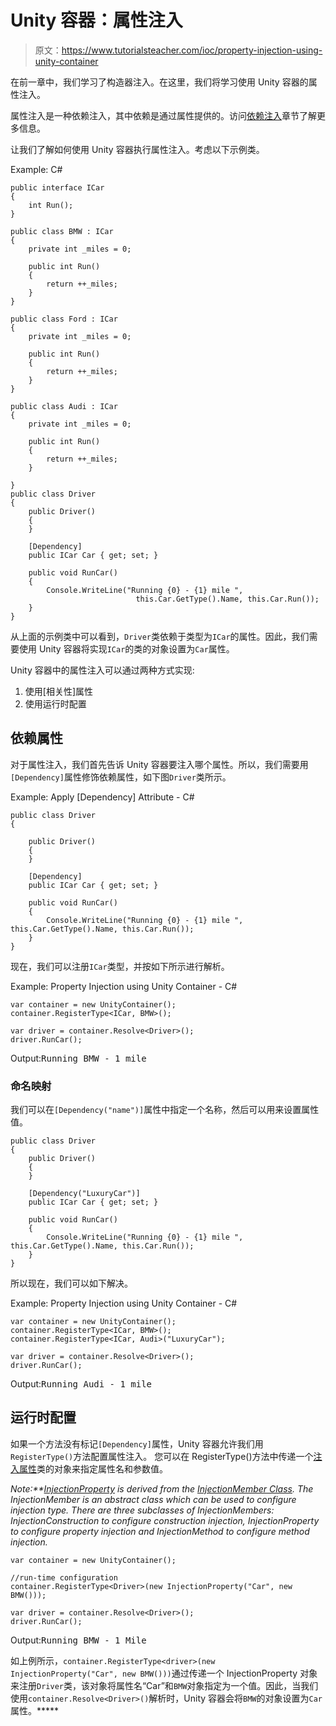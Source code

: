 # Unity 容器：属性注入

> 原文：<https://www.tutorialsteacher.com/ioc/property-injection-using-unity-container>

在前一章中，我们学习了构造器注入。在这里，我们将学习使用 Unity 容器的属性注入。

属性注入是一种依赖注入，其中依赖是通过属性提供的。访问[依赖注入](/ioc/dependency-injection "Dependency Injection")章节了解更多信息。

让我们了解如何使用 Unity 容器执行属性注入。考虑以下示例类。

Example: C# 

```
public interface ICar
{
    int Run();
}

public class BMW : ICar
{
    private int _miles = 0;

    public int Run()
    {
        return ++_miles;
    }
}

public class Ford : ICar
{
    private int _miles = 0;

    public int Run()
    {
        return ++_miles;
    }
}

public class Audi : ICar
{
    private int _miles = 0;

    public int Run()
    {
        return ++_miles;
    }

}
public class Driver
{
    public Driver()
    {
    }

    [Dependency]
    public ICar Car { get; set; }

    public void RunCar()
    {
        Console.WriteLine("Running {0} - {1} mile ", 
                            this.Car.GetType().Name, this.Car.Run());
    }
} 
```

从上面的示例类中可以看到，`Driver`类依赖于类型为`ICar`的属性。因此，我们需要使用 Unity 容器将实现`ICar`的类的对象设置为`Car`属性。

Unity 容器中的属性注入可以通过两种方式实现:

1.  使用[相关性]属性
2.  使用运行时配置

## 依赖属性

对于属性注入，我们首先告诉 Unity 容器要注入哪个属性。所以，我们需要用`[Dependency]`属性修饰依赖属性，如下图`Driver`类所示。

Example: Apply [Dependency] Attribute - C# 

```
public class Driver
{

    public Driver() 
    {
    }

    [Dependency]
    public ICar Car { get; set; }

    public void RunCar()
    {
        Console.WriteLine("Running {0} - {1} mile ", this.Car.GetType().Name, this.Car.Run());
    }
} 
```

现在，我们可以注册`ICar`类型，并按如下所示进行解析。

Example: Property Injection using Unity Container - C# 

```
var container = new UnityContainer();
container.RegisterType<ICar, BMW>();

var driver = container.Resolve<Driver>();
driver.RunCar(); 
```

Output:<samp>Running BMW - 1 mile</samp>

### 命名映射

我们可以在`[Dependency("name")]`属性中指定一个名称，然后可以用来设置属性值。

```
public class Driver
{
    public Driver() 
    {
    }

    [Dependency("LuxuryCar")]
    public ICar Car { get; set; }

    public void RunCar()
    {
        Console.WriteLine("Running {0} - {1} mile ", this.Car.GetType().Name, this.Car.Run());
    }
} 
```

所以现在，我们可以如下解决。

Example: Property Injection using Unity Container - C# 

```
var container = new UnityContainer();
container.RegisterType<ICar, BMW>();
container.RegisterType<ICar, Audi>("LuxuryCar");

var driver = container.Resolve<Driver>();
driver.RunCar(); 
```

Output:<samp>Running Audi - 1 mile</samp>

## 运行时配置

如果一个方法没有标记`[Dependency]`属性，Unity 容器允许我们用`RegisterType()`方法配置属性注入。 您可以在 RegisterType()方法中传递一个[注入属性](https://msdn.microsoft.com/en-us/library/microsoft.practices.Unity.injectionproperty.aspx "InjectionProperty on MSDN")类的对象来指定属性名和参数值。

*Note:**[InjectionProperty](https://msdn.microsoft.com/en-us/library/microsoft.practices.Unity.injectionproperty.aspx "InjectionProperty on MSDN") is derived from the [InjectionMember Class](https://msdn.microsoft.com/en-us/library/microsoft.practices.Unity.injectionmember.aspx "InjectionMember"). The InjectionMember is an abstract class which can be used to configure injection type. There are three subclasses of InjectionMembers: InjectionConstruction to configure construction injection, InjectionProperty to configure property injection and InjectionMethod to configure method injection.* 

```
var container = new UnityContainer();

//run-time configuration
container.RegisterType<Driver>(new InjectionProperty("Car", new BMW()));

var driver = container.Resolve<Driver>();
driver.RunCar(); 
```

Output:<samp>Running BMW - 1 Mile</samp>

如上例所示，`container.RegisterType<driver>(new InjectionProperty("Car", new BMW()))`通过传递一个 InjectionProperty 对象来注册`Driver`类，该对象将属性名“Car”和`BMW`对象指定为一个值。因此，当我们使用`container.Resolve<Driver>()`解析时，Unity 容器会将`BMW`的对象设置为`Car`属性。*****